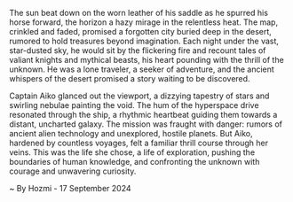 
The sun beat down on the worn leather of his saddle as he spurred his horse forward, the horizon a hazy mirage in the relentless heat. The map, crinkled and faded, promised a forgotten city buried deep in the desert, rumored to hold treasures beyond imagination. Each night under the vast, star-dusted sky, he would sit by the flickering fire and recount tales of valiant knights and mythical beasts, his heart pounding with the thrill of the unknown. He was a lone traveler, a seeker of adventure, and the ancient whispers of the desert promised a story waiting to be discovered.

Captain Aiko glanced out the viewport, a dizzying tapestry of stars and swirling nebulae painting the void. The hum of the hyperspace drive resonated through the ship, a rhythmic heartbeat guiding them towards a distant, uncharted galaxy. The mission was fraught with danger: rumors of ancient alien technology and unexplored, hostile planets.  But Aiko, hardened by countless voyages, felt a familiar thrill course through her veins. This was the life she chose, a life of exploration, pushing the boundaries of human knowledge, and confronting the unknown with courage and unwavering curiosity. 

~ By Hozmi - 17 September 2024
